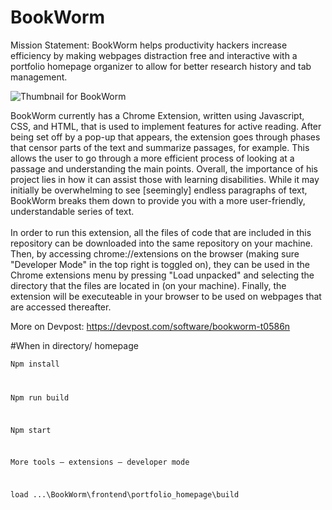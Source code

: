 # BookWorm

Mission Statement:
BookWorm helps productivity hackers increase efficiency by making webpages distraction free and interactive with a portfolio homepage organizer to allow for better research history and tab management.

![Thumbnail for BookWorm](https://github.com/ltann/BookWorm/blob/master/bookworm.png?raw=true)




BookWorm currently has a Chrome Extension, written using Javascript, CSS, and HTML, that is used to implement features for active reading. After being set off by a pop-up that appears, the extension goes through phases that censor parts of the text and summarize passages, for example. This allows the user to go through a more efficient process of looking at a passage and understanding the main points. Overall, the importance of his project lies in how it can assist those with learning disabilities. While it may initially be overwhelming to see [seemingly] endless paragraphs of text, BookWorm breaks them down to provide you with a more user-friendly, understandable series of text. <br>
<br>
In order to run this extension, all the files of code that are included in this repository can be downloaded into the same repository on your machine. Then, by accessing chrome://extensions on the browser (making sure "Developer Mode" in the top right is toggled on),
they can be used in the Chrome extensions menu by pressing "Load unpacked" and selecting the directory that the files are located in (on your machine). Finally, the extension will be executeable in your browser to be used on webpages that are accessed thereafter. <br>

More on Devpost:
https://devpost.com/software/bookworm-t0586n



#When in directory/ homepage

<code>Npm install 


Npm run build 


Npm start 

More tools – extensions – developer mode 

load ...\BookWorm\frontend\portfolio_homepage\build

